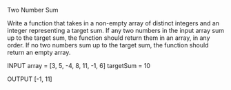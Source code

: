 Two Number Sum

Write a function that takes in a non-empty array of distinct integers and an integer representing a target sum. If any two numbers in the input array sum up to the target sum, the function should return them in an array, in any order. If no two numbers sum up to the target sum, the function should return an empty array.

INPUT
array = [3, 5, -4, 8, 11, -1, 6]
targetSum = 10

OUTPUT
[-1, 11]
